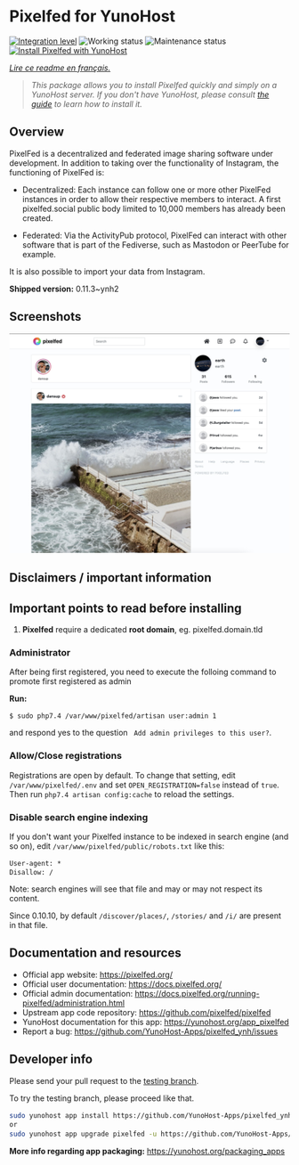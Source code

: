 <!--
N.B.: This README was automatically generated by https://github.com/YunoHost/apps/tree/master/tools/README-generator
It shall NOT be edited by hand.
-->

# Pixelfed for YunoHost

[![Integration level](https://dash.yunohost.org/integration/pixelfed.svg)](https://dash.yunohost.org/appci/app/pixelfed) ![Working status](https://ci-apps.yunohost.org/ci/badges/pixelfed.status.svg) ![Maintenance status](https://ci-apps.yunohost.org/ci/badges/pixelfed.maintain.svg)  
[![Install Pixelfed with YunoHost](https://install-app.yunohost.org/install-with-yunohost.svg)](https://install-app.yunohost.org/?app=pixelfed)

*[Lire ce readme en français.](./README_fr.md)*

> *This package allows you to install Pixelfed quickly and simply on a YunoHost server.
If you don't have YunoHost, please consult [the guide](https://yunohost.org/#/install) to learn how to install it.*

## Overview

PixelFed is a decentralized and federated image sharing software under development.
In addition to taking over the functionality of Instagram, the functioning of PixelFed is:

* Decentralized: Each instance can follow one or more other PixelFed instances in order to allow their respective members to interact. A first pixelfed.social public body limited to 10,000 members has already been created.

* Federated: Via the ActivityPub protocol, PixelFed can interact with other software that is part of the Fediverse, such as Mastodon or PeerTube for example.

It is also possible to import your data from Instagram. 

**Shipped version:** 0.11.3~ynh2



## Screenshots

![Screenshot of Pixelfed](./doc/screenshots/screenshots.jpg)

## Disclaimers / important information

## Important points to read before installing

1. **Pixelfed** require a dedicated **root domain**, eg. pixelfed.domain.tld

### Administrator

After being first registered, you need to execute the folloing command to promote first registered as admin

**Run:**

    $ sudo php7.4 /var/www/pixelfed/artisan user:admin 1

and respond yes to the question ` Add admin privileges to this user?`.

### Allow/Close registrations

Registrations are open by default.
To change that setting, edit `/var/www/pixelfed/.env` and set `OPEN_REGISTRATION=false` instead of `true`.
Then run `php7.4 artisan config:cache` to reload the settings.

### Disable search engine indexing

If you don't want your Pixelfed instance to be indexed in search engine (and so on), edit `/var/www/pixelfed/public/robots.txt` like this:
```
User-agent: *
Disallow: /
```
Note: search engines will see that file and may or may not respect its content.

Since 0.10.10, by default `/discover/places/`, `/stories/` and `/i/` are present in that file.

## Documentation and resources

* Official app website: <https://pixelfed.org/>
* Official user documentation: <https://docs.pixelfed.org/>
* Official admin documentation: <https://docs.pixelfed.org/running-pixelfed/administration.html>
* Upstream app code repository: <https://github.com/pixelfed/pixelfed>
* YunoHost documentation for this app: <https://yunohost.org/app_pixelfed>
* Report a bug: <https://github.com/YunoHost-Apps/pixelfed_ynh/issues>

## Developer info

Please send your pull request to the [testing branch](https://github.com/YunoHost-Apps/pixelfed_ynh/tree/testing).

To try the testing branch, please proceed like that.

``` bash
sudo yunohost app install https://github.com/YunoHost-Apps/pixelfed_ynh/tree/testing --debug
or
sudo yunohost app upgrade pixelfed -u https://github.com/YunoHost-Apps/pixelfed_ynh/tree/testing --debug
```

**More info regarding app packaging:** <https://yunohost.org/packaging_apps>
